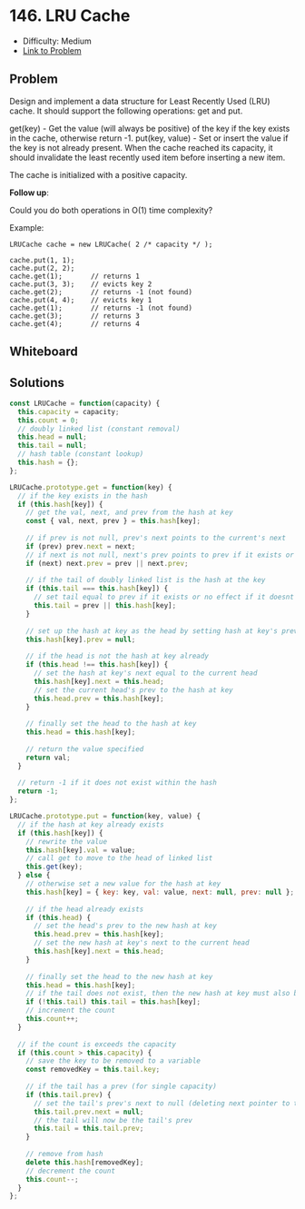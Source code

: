 # 146. LRU Cache
* Difficulty: Medium
* [Link to Problem](https://leetcode.com/problems/lru-cache/)

## Problem
Design and implement a data structure for Least Recently Used (LRU) cache. It should support the following operations: get and put.

get(key) - Get the value (will always be positive) of the key if the key exists in the cache, otherwise return -1.
put(key, value) - Set or insert the value if the key is not already present. When the cache reached its capacity, it should invalidate the least recently used item before inserting a new item.

The cache is initialized with a positive capacity.

__Follow up__:

Could you do both operations in O(1) time complexity?

Example:

```
LRUCache cache = new LRUCache( 2 /* capacity */ );

cache.put(1, 1);
cache.put(2, 2);
cache.get(1);       // returns 1
cache.put(3, 3);    // evicts key 2
cache.get(2);       // returns -1 (not found)
cache.put(4, 4);    // evicts key 1
cache.get(1);       // returns -1 (not found)
cache.get(3);       // returns 3
cache.get(4);       // returns 4
```


## Whiteboard



## Solutions

```javascript
const LRUCache = function(capacity) {
  this.capacity = capacity;
  this.count = 0;
  // doubly linked list (constant removal)
  this.head = null;
  this.tail = null;
  // hash table (constant lookup)
  this.hash = {};
};

LRUCache.prototype.get = function(key) {
  // if the key exists in the hash
  if (this.hash[key]) {
    // get the val, next, and prev from the hash at key
    const { val, next, prev } = this.hash[key];
    
    // if prev is not null, prev's next points to the current's next
    if (prev) prev.next = next;
    // if next is not null, next's prev points to prev if it exists or no effect if it doesn't (for capacity of 1)
    if (next) next.prev = prev || next.prev;
    
    // if the tail of doubly linked list is the hash at the key
    if (this.tail === this.hash[key]) {
      // set tail equal to prev if it exists or no effect if it doesnt (for capacity of 1)
      this.tail = prev || this.hash[key];
    }
    
    // set up the hash at key as the head by setting hash at key's prev to null
    this.hash[key].prev = null;
    
    // if the head is not the hash at key already
    if (this.head !== this.hash[key]) {
      // set the hash at key's next equal to the current head
      this.hash[key].next = this.head;
      // set the current head's prev to the hash at key
      this.head.prev = this.hash[key];
    }
    
    // finally set the head to the hash at key
    this.head = this.hash[key];
    
    // return the value specified
    return val;
  }
  
  // return -1 if it does not exist within the hash
  return -1;
};

LRUCache.prototype.put = function(key, value) {
  // if the hash at key already exists
  if (this.hash[key]) {
    // rewrite the value
    this.hash[key].val = value;
    // call get to move to the head of linked list
    this.get(key);
  } else {
    // otherwise set a new value for the hash at key
    this.hash[key] = { key: key, val: value, next: null, prev: null };
    
    // if the head already exists
    if (this.head) {
      // set the head's prev to the new hash at key
      this.head.prev = this.hash[key];
      // set the new hash at key's next to the current head
      this.hash[key].next = this.head;
    }
    
    // finally set the head to the new hash at key
    this.head = this.hash[key];
    // if the tail does not exist, then the new hash at key must also be the tail
    if (!this.tail) this.tail = this.hash[key];
    // increment the count
    this.count++;
  }
  
  // if the count is exceeds the capacity
  if (this.count > this.capacity) {
    // save the key to be removed to a variable
    const removedKey = this.tail.key;
    
    // if the tail has a prev (for single capacity)
    if (this.tail.prev) {
      // set the tail's prev's next to null (deleting next pointer to the removed key)
      this.tail.prev.next = null;
      // the tail will now be the tail's prev
      this.tail = this.tail.prev;
    }
    
    // remove from hash
    delete this.hash[removedKey];
    // decrement the count
    this.count--;
  }
};
```

